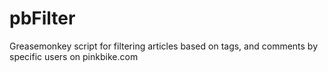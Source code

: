 # pbFilter
Greasemonkey script for filtering  articles based on tags, and comments by specific users on pinkbike.com
